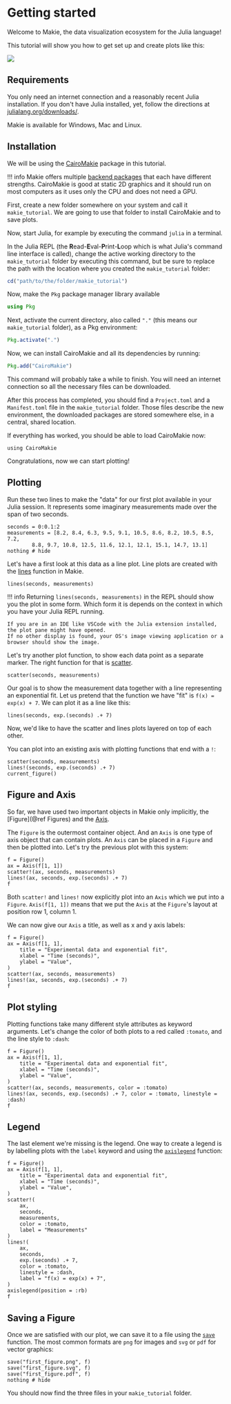 # Getting started

Welcome to Makie, the data visualization ecosystem for the Julia language!

This tutorial will show you how to get set up and create plots like this:

![](./first_figure.svg)

## Requirements

You only need an internet connection and a reasonably recent Julia installation.
If you don't have Julia installed, yet, follow the directions at [julialang.org/downloads/](https://julialang.org/downloads/).

Makie is available for Windows, Mac and Linux.

## Installation

We will be using the [CairoMakie](@ref) package in this tutorial.

!!! info
    Makie offers multiple [backend packages](@ref "What is a backend") that each have different strengths.
    CairoMakie is good at static 2D graphics and it should run on most computers as it uses only the CPU and does not need a GPU.

First, create a new folder somewhere on your system and call it `makie_tutorial`.
We are going to use that folder to install CairoMakie and to save plots.

Now, start Julia, for example by executing the command `julia` in a terminal.

In the Julia REPL (the **R**ead-**E**val-**P**rint-**L**oop which is what Julia's command line interface is called), change the active working directory to the `makie_tutorial` folder by executing this command, but be sure to replace the path with the location where you created the `makie_tutorial` folder:

```julia
cd("path/to/the/folder/makie_tutorial")
```

Now, make the `Pkg` package manager library available

```julia
using Pkg
```

Next, activate the current directory, also called `"."` (this means our `makie_tutorial` folder), as a Pkg environment:

```julia
Pkg.activate(".")
```

Now, we can install CairoMakie and all its dependencies by running:

```julia
Pkg.add("CairoMakie")
```

This command will probably take a while to finish. You will need an internet connection so all the necessary files can be downloaded.

After this process has completed, you should find a `Project.toml` and a `Manifest.toml` file in the `makie_tutorial` folder.
Those files describe the new environment, the downloaded packages are stored somewhere else, in a central, shared location.

If everything has worked, you should be able to load CairoMakie now:

```@example tutorial
using CairoMakie
```

Congratulations, now we can start plotting!

## Plotting

Run these two lines to make the "data" for our first plot available in your Julia session.
It represents some imaginary measurements made over the span of two seconds.

```@example tutorial
seconds = 0:0.1:2
measurements = [8.2, 8.4, 6.3, 9.5, 9.1, 10.5, 8.6, 8.2, 10.5, 8.5, 7.2,
        8.8, 9.7, 10.8, 12.5, 11.6, 12.1, 12.1, 15.1, 14.7, 13.1]
nothing # hide
```

Let's have a first look at this data as a line plot.
Line plots are created with the [lines](@ref) function in Makie.

```@figure tutorial
lines(seconds, measurements)
```

!!! info
    Returning `lines(seconds, measurements)` in the REPL should show you the plot in some form.
    Which form it is depends on the context in which you have your Julia REPL running.

    If you are in an IDE like VSCode with the Julia extension installed, the plot pane might have opened.
    If no other display is found, your OS's image viewing application or a browser should show the image.

Let's try another plot function, to show each data point as a separate marker.
The right function for that is [scatter](@ref).

```@figure tutorial
scatter(seconds, measurements)
```

Our goal is to show the measurement data together with a line representing an exponential fit.
Let us pretend that the function we have "fit" is `f(x) = exp(x) + 7`.
We can plot it as a line like this:

```@figure tutorial
lines(seconds, exp.(seconds) .+ 7)
```

Now, we'd like to have the scatter and lines plots layered on top of each other.

You can plot into an existing axis with plotting functions that end with a `!`:

```@figure tutorial
scatter(seconds, measurements)
lines!(seconds, exp.(seconds) .+ 7)
current_figure()
```

## Figure and Axis

So far, we have used two important objects in Makie only implicitly, the [Figure](@ref Figures) and the [Axis](@ref).

The `Figure` is the outermost container object. And an `Axis` is one type of axis object that can contain plots. An `Axis` can be placed in a `Figure` and then be plotted into.
Let's try the previous plot with this system:

```@figure tutorial
f = Figure()
ax = Axis(f[1, 1])
scatter!(ax, seconds, measurements)
lines!(ax, seconds, exp.(seconds) .+ 7)
f
```

Both `scatter!` and `lines!` now explicitly plot into an `Axis` which we put into a `Figure`.
`Axis(f[1, 1])` means that we put the `Axis` at the `Figure`'s layout at position row 1, column 1.

We can now give our `Axis` a title, as well as x and y axis labels:

```@figure tutorial
f = Figure()
ax = Axis(f[1, 1],
    title = "Experimental data and exponential fit",
    xlabel = "Time (seconds)",
    ylabel = "Value",
)
scatter!(ax, seconds, measurements)
lines!(ax, seconds, exp.(seconds) .+ 7)
f
```

## Plot styling

Plotting functions take many different style attributes as keyword arguments.
Let's change the color of both plots to a red called `:tomato`, and the line style to `:dash`:

```@figure tutorial
f = Figure()
ax = Axis(f[1, 1],
    title = "Experimental data and exponential fit",
    xlabel = "Time (seconds)",
    ylabel = "Value",
)
scatter!(ax, seconds, measurements, color = :tomato)
lines!(ax, seconds, exp.(seconds) .+ 7, color = :tomato, linestyle = :dash)
f
```

## Legend

The last element we're missing is the legend.
One way to create a legend is by labelling plots with the `label` keyword and using the [`axislegend`](@ref) function:

```@figure tutorial
f = Figure()
ax = Axis(f[1, 1],
    title = "Experimental data and exponential fit",
    xlabel = "Time (seconds)",
    ylabel = "Value",
)
scatter!(
    ax,
    seconds,
    measurements,
    color = :tomato,
    label = "Measurements"
)
lines!(
    ax,
    seconds,
    exp.(seconds) .+ 7,
    color = :tomato,
    linestyle = :dash,
    label = "f(x) = exp(x) + 7",
)
axislegend(position = :rb)
f
```

## Saving a Figure

Once we are satisfied with our plot, we can save it to a file using the [`save`](@ref) function.
The most common formats are `png` for images and `svg` or `pdf` for vector graphics:

```@example tutorial
save("first_figure.png", f)
save("first_figure.svg", f)
save("first_figure.pdf", f)
nothing # hide
```

You should now find the three files in your `makie_tutorial` folder.

